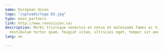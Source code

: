 ```yaml
---
name: European Union
logo: "/uploads/logo EU.jpg"
type: main_partners
link: http://www.revovision.ca/
description: Morbi tristique senectus et netus et malesuada fames ac turpis egestas.
  Vestibulum tortor quam, feugiat vitae, ultricies eget, tempor sit amet, ante.
lang: en

---
```


